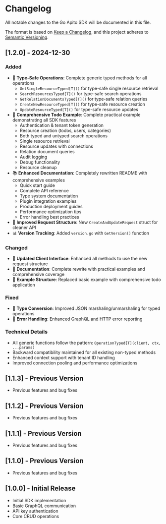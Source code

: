 # Changelog

All notable changes to the Go Apito SDK will be documented in this file.

The format is based on [Keep a Changelog](https://keepachangelog.com/en/1.0.0/),
and this project adheres to [Semantic Versioning](https://semver.org/spec/v2.0.0.html).

## [1.2.0] - 2024-12-30

### Added

- 🎯 **Type-Safe Operations**: Complete generic typed methods for all operations
  - `GetSingleResourceTyped[T]()` for type-safe single resource retrieval
  - `SearchResourcesTyped[T]()` for type-safe search operations
  - `GetRelationDocumentsTyped[T]()` for type-safe relation queries
  - `CreateNewResourceTyped[T]()` for type-safe resource creation
  - `UpdateResourceTyped[T]()` for type-safe resource updates
- 🚀 **Comprehensive Todo Example**: Complete practical example demonstrating all SDK features
  - Authentication & tenant token generation
  - Resource creation (todos, users, categories)
  - Both typed and untyped search operations
  - Single resource retrieval
  - Resource updates with connections
  - Relation document queries
  - Audit logging
  - Debug functionality
  - Resource cleanup
- 📚 **Enhanced Documentation**: Completely rewritten README with comprehensive examples
  - Quick start guide
  - Complete API reference
  - Type system documentation
  - Plugin integration examples
  - Production deployment guides
  - Performance optimization tips
  - Error handling best practices
- 🔧 **Improved Request Structure**: New `CreateAndUpdateRequest` struct for cleaner API
- 📊 **Version Tracking**: Added `version.go` with `GetVersion()` function

### Changed

- 🔄 **Updated Client Interface**: Enhanced all methods to use the new request structure
- 📖 **Documentation**: Complete rewrite with practical examples and comprehensive coverage
- 🎨 **Example Structure**: Replaced basic example with comprehensive todo application

### Fixed

- 🐛 **Type Conversion**: Improved JSON marshaling/unmarshaling for typed operations
- 🔧 **Error Handling**: Enhanced GraphQL and HTTP error reporting

### Technical Details

- All generic functions follow the pattern: `OperationTyped[T](client, ctx, ...params)`
- Backward compatibility maintained for all existing non-typed methods
- Enhanced context support with tenant ID handling
- Improved connection pooling and performance optimizations

## [1.1.3] - Previous Version

- Previous features and bug fixes

## [1.1.2] - Previous Version

- Previous features and bug fixes

## [1.1.1] - Previous Version

- Previous features and bug fixes

## [1.1.0] - Previous Version

- Previous features and bug fixes

## [1.0.0] - Initial Release

- Initial SDK implementation
- Basic GraphQL communication
- API key authentication
- Core CRUD operations

